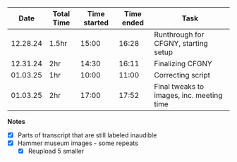 
| Date     | Total Time | Time started | Time ended | Task                                      |
| -------- | ---------- | ------------ | ---------- | ----------------------------------------- |
| 12.28.24 | 1.5hr      | 15:00        | 16:28      | Runthrough for CFGNY, starting setup      |
| 12.31.24 | 2hr        | 14:30        | 16:11      | Finalizing CFGNY                          |
| 01.03.25 | 1hr        | 10:00        | 11:00      | Correcting script                         |
| 01.03.25 | 2hr        | 17:00        | 17:52      | Final tweaks to images, inc. meeting time |
**Notes**
- [x] Parts of transcript that are still labeled inaudible
- [x] Hammer museum images - some repeats
	- [x] Reupload 5 smaller

